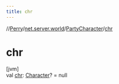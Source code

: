 ```yaml
---
title: chr
---
```

//[Perry](../../../index.html)/[net.server.world](../index.html)/[PartyCharacter](index.html)/[chr](chr.html)



# chr



[jvm]\
val [chr](chr.html): [Character](../../client/-character/index.html)? = null




